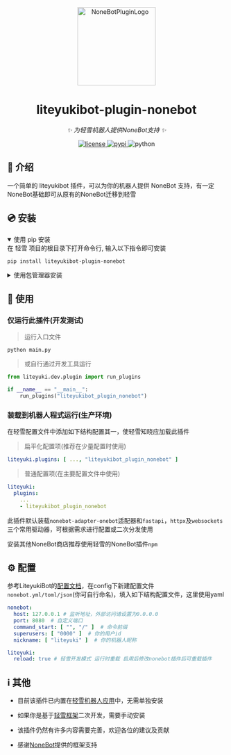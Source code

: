<div align="center">
  <img src="https://cdn.liteyuki.icu/static/img/liteyuki_icon_640.png" width="180" height="180" alt="NoneBotPluginLogo">

</div>

<div align="center">

# liteyukibot-plugin-nonebot

_✨ 为轻雪机器人提供NoneBot支持 ✨_


<a href="./LICENSE">
    <img src="https://img.shields.io/github/license/LiteyukiStudio/nonebot-plugin-acgnshow.svg" alt="license">
</a>
<a href="https://pypi.python.org/pypi/liteyukibot-plugin-nonebot">
    <img src="https://img.shields.io/pypi/v/liteyukibot-plugin-nonebot.svg" alt="pypi">
</a>
<img src="https://img.shields.io/badge/python-3.10+-blue.svg" alt="python">

</div>

## 📖 介绍

一个简单的 liteyukibot 插件，可以为你的机器人提供 NoneBot 支持，有一定NoneBot基础即可从原有的NoneBot迁移到轻雪

## 💿 安装

<details open>
<summary>使用 pip 安装</summary>
在 轻雪 项目的根目录下打开命令行, 输入以下指令即可安装

    pip install liteyukibot-plugin-nonebot

</details>

<details>
<summary>使用包管理器安装</summary>
在 nonebot2 项目的插件目录下, 打开命令行, 根据你使用的包管理器, 输入相应的安装命令

<details>
<summary>pip</summary>

    pip install liteyukibot-plugin-nonebot

</details>
<details>
<summary>pdm</summary>

    pdm add liteyukibot-plugin-nonebot

</details>
<details>
<summary>poetry</summary>

    poetry add liteyukibot-plugin-nonebot

</details>
<details>
<summary>conda</summary>

    conda install liteyukibot-plugin-nonebot

</details>
</details>



## 🎉 使用

### 仅运行此插件(开发测试)

> 运行入口文件

```shell
python main.py
```

> 或自行通过开发工具运行

```python
from liteyuki.dev.plugin import run_plugins

if __name__ == "__main__":
    run_plugins("liteyukibot_plugin_nonebot")
```

### 装载到机器人程式运行(生产环境)

在轻雪配置文件中添加如下结构配置其一，使轻雪知晓应加载此插件

> 扁平化配置项(推荐在少量配置时使用)

```yaml
liteyuki.plugins: [ ..., "liteyukibot_plugin_nonebot" ]

```

> 普通配置项(在主要配置文件中使用)

```yaml
liteyuki:
  plugins:
    ...
    - liteyukibot_plugin_nonebot
```

此插件默认装载`nonebot-adapter-onebot`适配器和`fastapi`，`httpx`及`websockets`三个常用驱动器，可根据需求进行配置或二次分发使用

安装其他NoneBot商店推荐使用轻雪的NoneBot插件`npm`

## ⚙️ 配置

参考LiteyukiBot的[配置文档](https://bot.liteyuki.icu/deploy/config.html)，在config下新建配置文件`nonebot.yml/toml/json`(你可自行命名)，填入如下结构配置文件，这里使用yaml

```yaml
nonebot:
  host: 127.0.0.1 # 监听地址，外部访问请设置为0.0.0.0
  port: 8080  # 自定义端口
  command_start: [ "", "/" ]  # 命令前缀
  superusers: [ "0000" ]  # 你的用户id
  nickname: [ "liteyuki" ]  # 你的机器人昵称

liteyuki:
  reload: true # 轻雪开发模式 运行时重载 启用后修改nonebot插件后可重载插件
```

## ℹ️ 其他

- 目前该插件已内置在[轻雪机器人应用](https://bot.liteyuki.icu)中，无需单独安装

- 如果你是基于[轻雪框架](https://pypi.org/project/liteyukibot/)二次开发，需要手动安装

- 该插件仍然有许多内容需要完善，欢迎各位的建议及贡献

- 感谢[NoneBot](https://nonebot.dev/)提供的框架支持